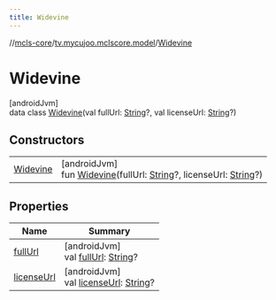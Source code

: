 ```yaml
---
title: Widevine
---
```

//[mcls-core](../../../index.html)/[tv.mycujoo.mclscore.model](../index.html)/[Widevine](index.html)



# Widevine



[androidJvm]\
data class [Widevine](index.html)(val fullUrl: [String](https://kotlinlang.org/api/latest/jvm/stdlib/kotlin/-string/index.html)?, val licenseUrl: [String](https://kotlinlang.org/api/latest/jvm/stdlib/kotlin/-string/index.html)?)



## Constructors


| | |
|---|---|
| [Widevine](-widevine.html) | [androidJvm]<br>fun [Widevine](-widevine.html)(fullUrl: [String](https://kotlinlang.org/api/latest/jvm/stdlib/kotlin/-string/index.html)?, licenseUrl: [String](https://kotlinlang.org/api/latest/jvm/stdlib/kotlin/-string/index.html)?) |


## Properties


| Name | Summary |
|---|---|
| [fullUrl](full-url.html) | [androidJvm]<br>val [fullUrl](full-url.html): [String](https://kotlinlang.org/api/latest/jvm/stdlib/kotlin/-string/index.html)? |
| [licenseUrl](license-url.html) | [androidJvm]<br>val [licenseUrl](license-url.html): [String](https://kotlinlang.org/api/latest/jvm/stdlib/kotlin/-string/index.html)? |

